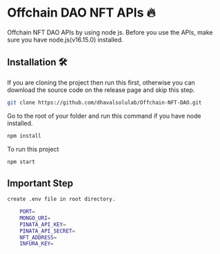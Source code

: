 # Offchain DAO NFT APIs 🔥

Offchain NFT DAO APIs by using node js. Before you use the APIs, make sure you have node.js(v16.15.0) installed.

## Installation 🛠️

If you are cloning the project then run this first, otherwise you can download the source code on the release page and skip this step.

```sh
git clone https://github.com/dhavalsolulab/Offchain-NFT-DAO.git
```

Go to the root of your folder and run this command if you have node installed.

```sh
npm install
```

To run this project

```sh
npm start
```

## Important Step

```bash
create .env file in root directory.
```

```bash
    PORT=
    MONGO_URI=
    PINATA_API_KEY=
    PINATA_API_SECRET=
    NFT_ADDRESS=
    INFURA_KEY=

```
